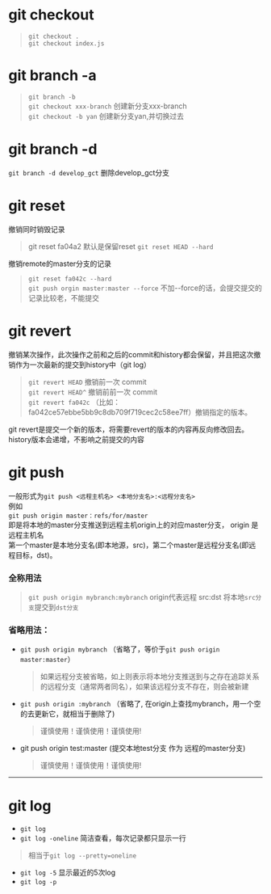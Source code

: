 
# git checkout
> `git checkout .`  
> `git checkout index.js`  



# git branch -a
> `git branch -b`  
> `git checkout xxx-branch`      创建新分支xxx-branch  
> `git checkout -b yan`  创建新分支yan,并切换过去  
# git branch -d
`git branch -d develop_gct` 删除develop_gct分支
# git reset 
撤销同时销毁记录  
> git reset fa04a2 默认是保留reset
> `git reset HEAD --hard`  

撤销remote的master分支的记录  
> `git reset fa042c --hard`  
> `git push orgin master:master --force`   不加--force的话，会提交提交的记录比较老，不能提交 

# git revert  
撤销某次操作，此次操作之前和之后的commit和history都会保留，并且把这次撤销作为一次最新的提交到history中（git log）    
> `git revert HEAD`          撤销前一次 commit    
> `git revert HEAD^`         撤销前前一次 commit    
> `git revert fa042c` （比如：fa042ce57ebbe5bb9c8db709f719cec2c58ee7ff）撤销指定的版本。    

git revert是提交一个新的版本，将需要revert的版本的内容再反向修改回去。    
history版本会递增，不影响之前提交的内容    

# git push 
一般形式为` git push <远程主机名> <本地分支名>:<远程分支名> `     
例如     
`git push origin master：refs/for/master`    
即是将本地的master分支推送到远程主机origin上的对应master分支， origin 是远程主机名        
第一个master是本地分支名(即本地源，src)，第二个master是远程分支名(即远程目标，dst)。        

### 全称用法
> `git push origin mybranch:mybranch`      origin代表远程   src:dst     将本地`src分支`提交到`dst分支`    

### 省略用法：        
- `git push origin mybranch` （省略了<dst>，等价于`git push origin master:master`）     
  > 如果远程分支被省略，如上则表示将本地分支推送到与之存在追踪关系的远程分支（通常两者同名），如果该远程分支不存在，则会被新建
    
- `git push origin :mybranch` （省略了<src>, 在origin上查找mybranch，用一个空的去更新它，就相当于删除了)
  > 谨慎使用！谨慎使用！谨慎使用!    
  
- git push origin test:master     (提交本地test分支 作为 远程的master分支)
  > 谨慎使用！谨慎使用！谨慎使用!


--------------------------------------

# git log

- `git log`    
- `git log -oneline`                   简洁查看，每次记录都只显示一行     
 > 相当于`git log --pretty=oneline  `  
- `git log -5`                         显示最近的5次log    
- `git log -p `  
